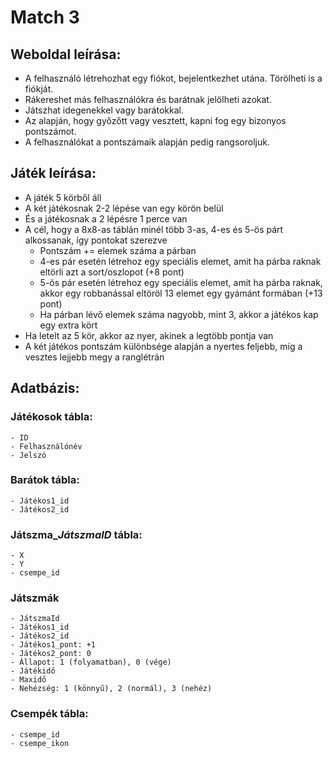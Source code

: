 # Match 3

## Weboldal leírása:
- A felhasználó létrehozhat egy fiókot, bejelentkezhet utána. Törölheti is a fiókját.
- Rákereshet más felhasználókra és barátnak jelölheti azokat.
- Játszhat idegenekkel vagy barátokkal.
- Az alapján, hogy győzőtt vagy vesztett, kapni fog egy bizonyos pontszámot.
- A felhasználókat a pontszámaik alapján pedig rangsoroljuk.

## Játék leírása:
- A játék 5 körből áll
- A két játékosnak 2-2 lépése van egy körön belül
- És a játékosnak a 2 lépésre 1 perce van
- A cél, hogy a 8x8-as táblán minél több 3-as, 4-es és 5-ös párt alkossanak, így pontokat szerezve
  - Pontszám += elemek száma a párban
  - 4-es pár esetén létrehoz egy speciális elemet, amit ha párba raknak eltörli azt a sort/oszlopot (+8 pont)
  - 5-ös pár esetén létrehoz egy speciális elemet, amit ha párba raknak, akkor egy robbanással eltöröl 13 elemet egy gyámánt formában (+13 pont)
  - Ha párban lévő elemek száma nagyobb, mint 3, akkor a játékos kap egy extra kört
- Ha letelt az 5 kör, akkor az nyer, akinek a legtöbb pontja van
- A két játékos pontszám különbsége alapján a nyertes feljebb, míg a vesztes lejjebb megy a ranglétrán

## Adatbázis:
### Játékosok tábla:
    - ID
    - Felhasználónév
    - Jelszó

### Barátok tábla:
    - Játékos1_id
    - Játékos2_id
 
### Játszma_*JátszmaID* tábla:
    - X
    - Y
    - csempe_id

### Játszmák
    - JátszmaId
    - Játékos1_id
    - Játékos2_id
    - Játékos1_pont: +1
    - Játékos2_pont: 0
    - Állapot: 1 (folyamatban), 0 (vége)
    - Játékidő
    - Maxidő
    - Nehézség: 1 (könnyű), 2 (normál), 3 (nehéz)

### Csempék tábla:
    - csempe_id
    - csempe_ikon
